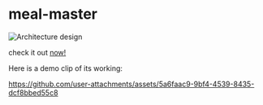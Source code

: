 # meal-master

![Architecture design](https://github.com/user-attachments/assets/b38f0fd7-0de5-4d79-967f-0548dd79a53e)



check it out [now!](https://meal-master-frontend.onrender.com/)

Here is a demo clip of its working:



https://github.com/user-attachments/assets/5a6faac9-9bf4-4539-8435-dcf8bbed55c8

